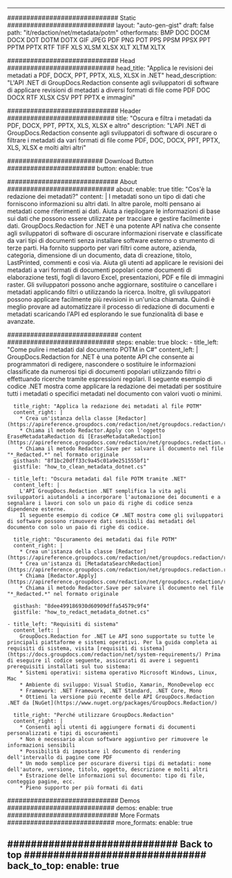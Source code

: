 
---
############################# Static ############################
layout: "auto-gen-gist" 
draft: false
path: "it/redaction/net/metadata/potm"
otherformats: BMP DOC DOCM DOCX DOT DOTM DOTX GIF JPEG PDF PNG POT PPS PPSM PPSX PPT PPTM PPTX RTF TIFF XLS XLSM XLSX XLT XLTM XLTX  

############################# Head ############################
head_title: "Applica le revisioni dei metadati a PDF, DOCX, PPT, PPTX, XLS, XLSX in .NET"
head_description: "L'API .NET di GroupDocs.Redaction consente agli sviluppatori di software di applicare revisioni di metadati a diversi formati di file come PDF DOC DOCX RTF XLSX CSV PPT PPTX e immagini"

############################# Header ############################
title: "Oscura e filtra i metadati da PDF, DOCX, PPT, PPTX, XLS, XLSX e altro"
description: "L'API .NET di GroupDocs.Redaction consente agli sviluppatori di software di oscurare o filtrare i metadati da vari formati di file come PDF, DOC, DOCX, PPT, PPTX, XLS, XLSX e molti altri altri"

######################### Download Button #######################
button:
    enable: true

############################# About ############################
about:
    enable: true
    title: "Cos'è la redazione dei metadati?"
    content: |
        I metadati sono un tipo di dati che forniscono informazioni su altri dati. In altre parole, molti pensano ai metadati come riferimenti ai dati. Aiuta a riepilogare le informazioni di base sui dati che possono essere utilizzate per tracciare e gestire facilmente i dati. GroupDocs.Redaction for .NET è una potente API nativa che consente agli sviluppatori di software di oscurare informazioni riservate e classificate da vari tipi di documenti senza installare software esterno o strumento di terze parti. Ha fornito supporto per vari filtri come autore, azienda, categoria, dimensione di un documento, data di creazione, titolo, LastPrinted, commenti e così via. Aiuta gli utenti ad applicare le revisioni dei metadati a vari formati di documenti popolari come documenti di elaborazione testi, fogli di lavoro Excel, presentazioni, PDF e file di immagini raster. Gli sviluppatori possono anche aggiornare, sostituire o cancellare i metadati applicando filtri o utilizzando la ricerca. Inoltre, gli sviluppatori possono applicare facilmente più revisioni in un'unica chiamata. Quindi è meglio provare ad automatizzare il processo di redazione di documenti e metadati scaricando l'API ed esplorando le sue funzionalità di base e avanzate.

############################# content ############################
steps:
    enable: true
    block:
    - title_left: "Come pulire i metadati dal documento POTM in C#"
      content_left: |
        GroupDocs.Redaction for .NET è una potente API che consente ai programmatori di redigere, nascondere o sostituire le informazioni classificate da numerosi tipi di documenti popolari utilizzando filtri o effettuando ricerche tramite espressioni regolari.
        Il seguente esempio di codice .NET mostra come applicare la redazione dei metadati per sostituire tutti i metadati o specifici metadati nel documento con valori vuoti o minimi.

      title_right: "Applica la redazione dei metadati al file POTM"
      content_right: |
        * Crea un'istanza della classe [Redactor](https://apireference.groupdocs.com/redaction/net/groupdocs.redaction/redactor)
        * Chiama il metodo Redactor.Apply con l'oggetto EraseMetadataRedaction di [EraseMetadataRedaction](https://apireference.groupdocs.com/redaction/net/groupdocs.redaction.redactions/erasemetadataredaction)
        * Chiama il metodo Redactor.Save per salvare il documento nel file "*_Redacted.*" nel formato originale        
      gisthash: "8f1bc20dff33c9a45c01a9e251555bf1"
      gistfile: "how_to_clean_metadata_dotnet.cs"

    - title_left: "Oscura metadati dal file POTM tramite .NET"
      content_left: |
        L'API GroupDocs.Redaction .NET semplifica la vita agli sviluppatori aiutandoli a incorporare l'automazione dei documenti e a segnalare i lavori con solo un paio di righe di codice senza dipendenze esterne.
        Il seguente esempio di codice C# .NET mostra come gli sviluppatori di software possono rimuovere dati sensibili dai metadati del documento con solo un paio di righe di codice.
        
      title_right: "Oscuramento dei metadati dai file POTM"
      content_right: |
        * Crea un'istanza della classe [Redactor](https://apireference.groupdocs.com/redaction/net/groupdocs.redaction/redactor)
        * Crea un'istanza di [MetadataSearchRedaction](https://apireference.groupdocs.com/redaction/net/groupdocs.redaction.redactions/metadatasearchredaction)
        * Chiama [Redactor.Apply](https://apireference.groupdocs.com/redaction/net/groupdocs.redaction/redactor/methods/apply/index) 
        * Chiama il metodo Redactor.Save per salvare il documento nel file "*_Redacted.*" nel formato originale
        
      gisthash: "8dee499186930d60909dffa54579c9f4"
      gistfile: "how_to_redact_metadata_dotnet.cs"

    - title_left: "Requisiti di sistema"
      content_left: |
        GroupDocs.Redaction for .NET Le API sono supportate su tutte le principali piattaforme e sistemi operativi. Per la guida completa ai requisiti di sistema, visita [requisiti di sistema](https://docs.groupdocs.com/redaction/net/system-requirements/) Prima di eseguire il codice seguente, assicurati di avere i seguenti prerequisiti installati sul tuo sistema:
        * Sistemi operativi: sistema operativo Microsoft Windows, Linux, Mac
        * Ambiente di sviluppo: Visual Studio, Xamarin, MonoDevelop ecc
        * Framework: .NET Framework, .NET Standard, .NET Core, Mono
        * Ottieni la versione più recente delle API GroupDocs.Redaction .NET da [NuGet](https://www.nuget.org/packages/GroupDocs.Redaction/)
        
      title_right: "Perché utilizzare GroupDocs.Redaction"
      content_right: |
        * Consenti agli utenti di aggiungere formati di documenti personalizzati e tipi di oscuramenti
        * Non è necessario alcun software aggiuntivo per rimuovere le informazioni sensibili
        * Possibilità di impostare il documento di rendering dell'intervallo di pagine come PDF
        * Un modo semplice per oscurare diversi tipi di metadati: nome dell'autore, versione, titolo, oggetto, descrizione e molti altri
        * Estrazione delle informazioni sul documento: tipo di file, conteggio pagine, ecc.
        * Pieno supporto per più formati di dati

############################# Demos ############################
demos:
    enable: true
############################# More Formats ############################
more_formats:
    enable: true

############################# Back to top ###############################
back_to_top:
    enable: true
---